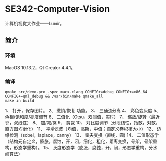# SE342-Computer-Vision
计算机视觉大作业——Lumir。
## 简介
### 环境
MacOS 10.13.2，Qt Creator 4.4.1。
### 编译
```
qmake src/demo.pro -spec macx-clang CONFIG+=debug CONFIG+=x86_64 CONFIG+=qml_debug && /usr/bin/make qmake_all
make in build
```
1、	打开，保存图片。
2、	撤销/恢复 功能。
3、	三通道分离
4、	彩色变灰度
5、	色相/饱和度/亮度调节
6、	二值化（Otsu，双阈值，实时）
7、	缩放/旋转（最近邻，双线性）
8、	加/减/乘
9、	剪裁
10、	对比度调节（分段线性，指数，对数，直方图均衡化）
11、	平滑滤波（均值，高斯，中值；自定义卷积核大小）
12、	边缘检测（sobel，laplace，canny）
13、	霍夫变换（直线，圆)
14、	二值形态学（结构元自定义，膨胀，腐蚀，开，闭，细化，粗化，距离变换，骨架，骨架重构，形态学重构）。
15、	灰度形态学（膨胀，腐蚀，开，闭，形态学重构，分水岭算法）
 

